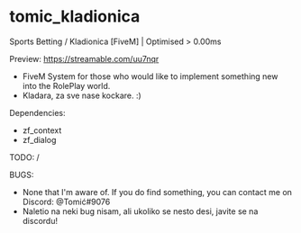 # tomic_kladionica
Sports Betting / Kladionica [FiveM] | Optimised > 0.00ms

Preview: https://streamable.com/uu7nqr

- FiveM System for those who would like to implement something new into the RolePlay world. 
- Kladara, za sve nase kockare. :)

Dependencies:
- zf_context
- zf_dialog


TODO:
/


BUGS:
- None that I'm aware of. If you do find something, you can contact me on Discord: @Tomić#9076
- Naletio na neki bug nisam, ali ukoliko se nesto desi, javite se na discordu!

